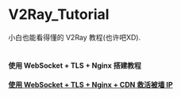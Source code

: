# V2Ray_Tutorial
小白也能看得懂的 V2Ray 教程(也许吧XD).
<br>
<br>

#### 使用 WebSocket + TLS + Nginx 搭建教程

#### <a href="https://github.com/justsweetpotato/V2Ray_Tutorial/blob/master/Back.md">使用 WebSocket + TLS + Nginx + CDN 救活被墙 IP</a>
